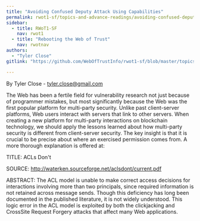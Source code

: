 ```yaml
---
title: "Avoiding Confused Deputy Attack Using Capabilities"
permalink: rwot1-sf/topics-and-advance-readings/avoiding-confused-deputy-attack-using-capabilities/
sidebar:
  - title: RWoT1-SF
    nav: rwot1
  - title: "Rebooting the Web of Trust"
    nav: rwotnav
authors:
  - "Tyler Close"
gitlink: "https://github.com/WebOfTrustInfo/rwot1-sf/blob/master/topics-and-advance-readings/AvoidingConfusedDeputyAttackUsingCapabilities.md"

---
```



By Tyler Close - tyler.close@gmail.com

The Web has been a fertile field for vulnerability research not just because of programmer mistakes, but most significantly because the Web was the first popular platform for multi-party security. Unlike past client-server platforms, Web users interact with servers that link to other servers. When creating a new platform for multi-party interactions on blockchain technology, we should apply the lessons learned about how multi-party security is different from client-server security. The key insight is that it is crucial to be precise about where an exercised permission comes from. A more thorough explanation is offered at:

TITLE: ACLs Don't

SOURCE: http://waterken.sourceforge.net/aclsdont/current.pdf

ABSTRACT: The ACL model is unable to make correct access decisions for interactions involving more than two principals, since required information is not retained across message sends. Though this deficiency has long been documented in the published literature, it is not widely understood. This logic error in the ACL model is exploited by both the clickjacking and CrossSite Request Forgery attacks that affect many Web applications.
